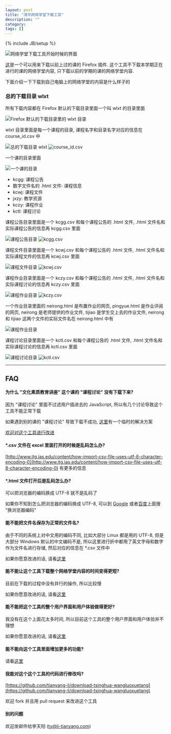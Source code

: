```yaml
---
layout: post
title: "清华网络学堂下载工具"
description: ""
category: 
tags: []
---
```

{% include JB/setup %}

<img alt="网络学堂下载工具开始时候的界面" src="/img/posts/2013-11-10-download-tsinghua-wangluoxuetang/dl-wlxt-start.png" style="display: inline; height: auto; width: auto; max-width: 100%;" title="网络学堂下载工具开始时候的界面">

[这](https://addons.mozilla.org/en-US/firefox/addon/%E6%B8%85%E5%8D%8E%E7%BD%91%E7%BB%9C%E5%AD%A6%E5%A0%82%E6%89%B9%E9%87%8F%E4%B8%8B%E8%BD%BD%E5%B7%A5%E5%85%B7/)是一个可以用来下载以前上过的课的 Firefox 插件. 这个工具不下载本学期正在进行的课的网络学堂内容, 只下载以前的学期的课的网络学堂内容. 

下面介绍一下下载到自己电脑上的网络学堂的内容是什么样子的

### 总的下载目录 wlxt

所有下载内容都在 Firefox 默认的下载目录里面一个叫 wlxt 的目录里面

<img alt="Firefox 默认的下载目录里的 wlxt 目录" src="/img/posts/2013-11-10-download-tsinghua-wangluoxuetang/dl-wlxt/dl-dir.jpg" style="display: inline; height: auto; width: auto; max-width: 100%;" title="Firefox 默认的下载目录里的 wlxt 目录">

wlxt 目录里面是每一个课程的目录, 课程名字和目录名字对应的信息在 course\_id.csv 中

<img alt="总的下载目录 wlxt" src="/img/posts/2013-11-10-download-tsinghua-wangluoxuetang/dl-wlxt/class-list.jpg" style="display: inline; height: auto; width: auto; max-width: 100%;" title="总的下载目录 wlxt">

<img alt="course_id.csv" src="/img/posts/2013-11-10-download-tsinghua-wangluoxuetang/dl-wlxt/course-id-csv.jpg" style="display: inline; height: auto; width: auto; max-width: 100%;" title="course_id.csv">

一个课的目录里面

<img alt="一个课的目录" src="/img/posts/2013-11-10-download-tsinghua-wangluoxuetang/dl-wlxt/class-dir.jpg" style="display: inline; height: auto; width: auto; max-width: 100%;" title="一个课的目录">

* kcgg: 课程公告
* 数字文件名的 .html 文件: 课程信息 
* kcwj: 课程文件
* jxzy: 教学资源
* kczy: 课程作业
* kctl: 课程讨论

课程公告目录里面是一个 kcgg.csv 和每个课程公告的 .html 文件, .html 文件名和实际课程公告的信息再 kcgg.csv 里面

<img alt="课程公告目录" src="/img/posts/2013-11-10-download-tsinghua-wangluoxuetang/dl-wlxt/kcgg-dir.jpg" style="display: inline; height: auto; width: auto; max-width: 100%;" title="课程公告目录">

<img alt="kcgg.csv" src="/img/posts/2013-11-10-download-tsinghua-wangluoxuetang/dl-wlxt/kcgg-csv.jpg" style="display: inline; height: auto; width: auto; max-width: 100%;" title="kcgg.csv">

课程文件目录里面是一个 kcwj.csv 和每个课程公告的 .html 文件, .html 文件名和实际课程文件的信息再 kcwj.csv 里面

<img alt="课程文件目录" src="/img/posts/2013-11-10-download-tsinghua-wangluoxuetang/dl-wlxt/kcwj-dir.jpg" style="display: inline; height: auto; width: auto; max-width: 100%;" title="课程文件目录">

<img alt="kcwj.csv" src="/img/posts/2013-11-10-download-tsinghua-wangluoxuetang/dl-wlxt/kcwj-csv.jpg" style="display: inline; height: auto; width: auto; max-width: 100%;" title="kcwj.csv">

课程作业目录里面是一个 kczy.csv 和每个课程公告的 .html 文件, .html 文件名和实际课程讨论的信息再 kczy.csv 里面

<img alt="课程作业目录" src="/img/posts/2013-11-10-download-tsinghua-wangluoxuetang/dl-wlxt/kczy-dir.jpg" style="display: inline; height: auto; width: auto; max-width: 100%;" title="课程作业目录">

<img alt="kczy.csv" src="/img/posts/2013-11-10-download-tsinghua-wangluoxuetang/dl-wlxt/kczy-csv.jpg" style="display: inline; height: auto; width: auto; max-width: 100%;" title="kczy.csv">

 一个作业目录里面的 neirong.html 是布置作业的网页, pingyue.html 是作业评阅的网页, neirong 是老师提供的作业文件, tijiao 是学生交上去的作业文件, neirong 和 tijiao 这两个文件的实际文件名在 neirong.html 中有

<img alt="课程作业目录" src="/img/posts/2013-11-10-download-tsinghua-wangluoxuetang/dl-wlxt/kctl-hw-dir.jpg" style="display: inline; height: auto; width: auto; max-width: 100%;" title="课程作业目录">

课程讨论目录里面是一个 kctl.csv 和每个课程公告的 .html 文件, .html 文件名和实际课程讨论的信息再 kctl.csv 里面

<img alt="课程讨论目录" src="/img/posts/2013-11-10-download-tsinghua-wangluoxuetang/dl-wlxt/kctl-dir.jpg" style="display: inline; height: auto; width: auto; max-width: 100%;" title="课程讨论目录">

<img alt="kctl.csv" src="/img/posts/2013-11-10-download-tsinghua-wangluoxuetang/dl-wlxt/kctl-csv.jpg" style="display: inline; height: auto; width: auto; max-width: 100%;" title="kctl.csv">


***

## FAQ

#### 为什么 "文化素质教育讲座" 这个课的 "课程讨论" 没有下载下来?

因为 "课程讨论" 里面不过滤用户插进去的 JavaScript, 所以有几个讨论导致这个工具不能正常下载

如果遇到别的课的 "课程讨论" 导致下载不成功, [这里](/post-more/2013-11-10-download-tsinghua-wangluoxuetang/kctl-js-injection.html)有一个临时的解决方案 

[欢迎对这个工具进行改进](http://li-tianyang.com/2013/11/10/download-tsinghua-wangluoxuetang/#dev-dl-wlxt)

#### \*.csv 文件在 excel 里面打开的时候是乱码怎么办?

[http://www.itg.ias.edu/content/how-import-csv-file-uses-utf-8-character-encoding-0](http://www.itg.ias.edu/content/how-import-csv-file-uses-utf-8-character-encoding-0) 有更多的信息

#### \*.html 文件打开后是乱码怎么办?

可以把浏览器的编码换成 UTF-8 就不是乱码了

如果你不知到怎么把浏览器的编码换成 UTF-8, 可以到 [Google](http://google.com) 或者[百度](http://baidu.com)上面搜 "换浏览器编码"

#### 能不能把文件名保存为正常的文件名?

由于不同的系统上对中文用的编码不同, 比如大部分 Linux 都是用的 UTF-8, 但是大部分 Windows 默认的中文编码不是, 所以这里进行折中都用了英文字母和数字作为文件名进行存储, 然后对应的信息在 \*.csv 文件中

如果你愿意改进的话, 请看[这里](http://li-tianyang.com/2013/11/10/download-tsinghua-wangluoxuetang/#dev-dl-wlxt)

#### 能不能让这个工具下载整个网络学堂内容的时间变得更短?

目前在下载的过程中没有并行的操作, 所以比较慢

如果你愿意改进的话, 请看[这里](http://li-tianyang.com/2013/11/10/download-tsinghua-wangluoxuetang/#dev-dl-wlxt)

#### 能不能把这个工具的整个用户界面和用户体验做得更好?

我没有在这个上面花太多时间, 所以目前这个工具的整个用户界面和用户体验并不理想

如果你愿意改进的话, 请看[这里](http://li-tianyang.com/2013/11/10/download-tsinghua-wangluoxuetang/#dev-dl-wlxt)

#### 能不能向这个工具里面增加更多的功能? 

请看[这里](http://li-tianyang.com/2013/11/10/download-tsinghua-wangluoxuetang/#dev-dl-wlxt)

<h4 id="dev-dl-wlxt">我能对这个这个工具的代码进行修改吗?</h4>

[https://github.com/tianyang-li/download-tsinghua-wangluoxuetang](https://github.com/tianyang-li/download-tsinghua-wangluoxuetang)

欢迎 fork 并且用 pull request 来改进这个工具

#### 别的问题

欢迎发邮件给李天阳 ([ty@li-tianyang.com](mailto:ty@li-tianyang.com))


